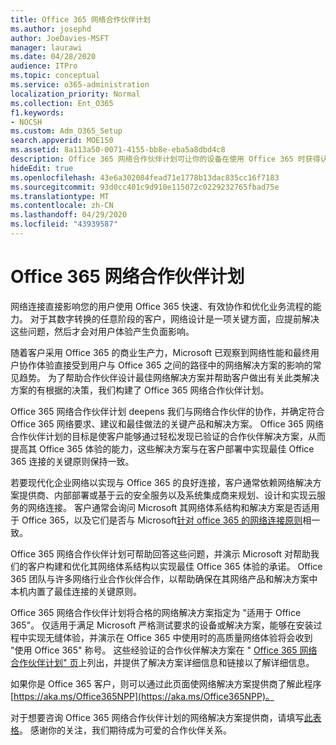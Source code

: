 ```yaml
---
title: Office 365 网络合作伙伴计划
ms.author: josephd
author: JoeDavies-MSFT
manager: laurawi
ms.date: 04/28/2020
audience: ITPro
ms.topic: conceptual
ms.service: o365-administration
localization_priority: Normal
ms.collection: Ent_O365
f1.keywords:
- NOCSH
ms.custom: Adm_O365_Setup
search.appverid: MOE150
ms.assetid: 8a113a50-0071-4155-bb8e-eba5a8dbd4c8
description: Office 365 网络合作伙伴计划可让你的设备在使用 Office 365 时获得认证。
hideEdit: true
ms.openlocfilehash: 43e6a302084fead71e1778b13dac835cc16f7183
ms.sourcegitcommit: 93d0cc401c9d910e115072c0229232765fbad75e
ms.translationtype: MT
ms.contentlocale: zh-CN
ms.lasthandoff: 04/29/2020
ms.locfileid: "43939587"
---
```

# <a name="office-365-networking-partner-program"></a>Office 365 网络合作伙伴计划

网络连接直接影响您的用户使用 Office 365 快速、有效协作和优化业务流程的能力。 对于其数字转换的任意阶段的客户，网络设计是一项关键方面，应提前解决这些问题，然后才会对用户体验产生负面影响。 

随着客户采用 Office 365 的商业生产力，Microsoft 已观察到网络性能和最终用户协作体验直接受到用户与 Office 365 之间的路径中的网络解决方案的影响的常见趋势。 为了帮助合作伙伴设计最佳网络解决方案并帮助客户做出有关此类解决方案的有根据的决策，我们构建了 Office 365 网络合作伙伴计划。 

Office 365 网络合作伙伴计划 deepens 我们与网络合作伙伴的协作，并确定符合 Office 365 网络要求、建议和最佳做法的关键产品和解决方案。 Office 365 网络合作伙伴计划的目标是使客户能够通过轻松发现已验证的合作伙伴解决方案，从而提高其 Office 365 体验的能力，这些解决方案与在客户部署中实现最佳 Office 365 连接的关键原则保持一致。

若要现代化企业网络以实现与 Office 365 的良好连接，客户通常依赖网络解决方案提供商、内部部署或基于云的安全服务以及系统集成商来规划、设计和实现云服务的网络连接。 客户通常会询问 Microsoft 其网络体系结构和解决方案是否适用于 Office 365，以及它们是否与 Microsoft[针对 office 365 的网络连接原则](https://aka.ms/PNC)相一致。 

Office 365 网络合作伙伴计划可帮助回答这些问题，并演示 Microsoft 对帮助我们的客户构建和优化其网络体系结构以实现最佳 Office 365 体验的承诺。 Office 365 团队与许多网络行业合作伙伴合作，以帮助确保在其网络产品和解决方案中本机内置了最佳连接的关键原则。

Office 365 网络合作伙伴计划将合格的网络解决方案指定为 "适用于 Office 365"。 仅适用于满足 Microsoft 严格测试要求的设备或解决方案，能够在安装过程中实现无缝体验，并演示在 Office 365 中使用时的高质量网络体验将会收到 "使用 Office 365" 称号。 这些经验证的合作伙伴解决方案在 " [Office 365 网络合作伙伴计划" 页](https://www.microsoft.com/microsoft-365/partners/O365networkingpartners)上列出，并提供了解决方案详细信息和链接以了解详细信息。

如果你是 Office 365 客户，则可以通过此页面使网络解决方案提供商了解此程序[https://aka.ms/Office365NPP](https://aka.ms/Office365NPP)。

对于想要咨询 Office 365 网络合作伙伴计划的网络解决方案提供商，请填写[此表格](https://forms.office.com/Pages/ResponsePage.aspx?id=v4j5cvGGr0GRqy180BHbRyMNEapKtzJHu98R0YXYz1RUN0QxSUVEWTdRVTdIV1RTWjIzOVk0QkE4US4u)。 感谢你的关注，我们期待成为可爱的合作伙伴关系。
